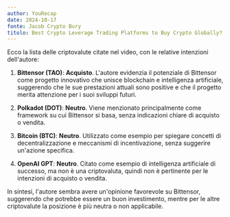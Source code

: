 ```yaml
---
author: YouRecap
date: 2024-10-17
fonte: Jacob Crypto Bury
titolo: Best Crypto Leverage Trading Platforms to Buy Crypto Globally?! (& How to Trade Crypto!)
---
```


Ecco la lista delle criptovalute citate nel video, con le relative intenzioni dell'autore:

1. **Bittensor (TAO)**: **Acquisto**. L'autore evidenzia il potenziale di Bittensor come progetto innovativo che unisce blockchain e intelligenza artificiale, suggerendo che le sue prestazioni attuali sono positive e che il progetto merita attenzione per i suoi sviluppi futuri.

2. **Polkadot (DOT)**: **Neutro**. Viene menzionato principalmente come framework su cui Bittensor si basa, senza indicazioni chiare di acquisto o vendita.

3. **Bitcoin (BTC)**: **Neutro**. Utilizzato come esempio per spiegare concetti di decentralizzazione e meccanismi di incentivazione, senza suggerire un'azione specifica.

4. **OpenAI GPT**: **Neutro**. Citato come esempio di intelligenza artificiale di successo, ma non è una criptovaluta, quindi non è pertinente per le intenzioni di acquisto o vendita.

In sintesi, l'autore sembra avere un'opinione favorevole su Bittensor, suggerendo che potrebbe essere un buon investimento, mentre per le altre criptovalute la posizione è più neutra o non applicabile.
